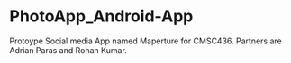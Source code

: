# PhotoApp_Android-App
Protoype Social media App named Maperture for CMSC436. Partners are Adrian Paras and Rohan Kumar.
